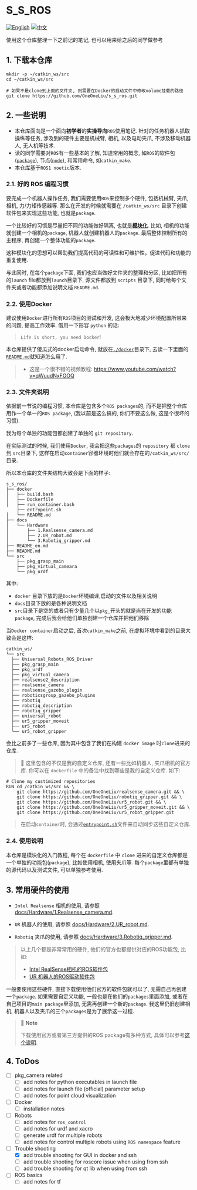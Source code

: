 # S_S_ROS

[![English](https://img.shields.io/badge/README-English-blue)](README_en.md)
[![中文](https://img.shields.io/badge/README-中文-orange)](README.md)

使用这个仓库整理一下之前记的笔记, 也可以用来给之后的同学做参考

## 1. 下载本仓库
```bash{.line-numbers}
mkdir -p ~/catkin_ws/src
cd ~/catkin_ws/src

# 如果不是clone到上面的文件夹, 则需要在Docker的启动文件中修改volume挂载的路径
git clone https://github.com/OneOneLiu/s_s_ros.git
```

## 2. 一些说明

- 本仓库面向是一个面向**初学者**的**实操导向**`ROS`使用笔记. 针对的任务机器人抓取操纵等任务, 涉及到的硬件主要是机械臂, 相机, 以及电动夹爪, 不涉及移动机器人, 无人机等技术.
- 读的同学需要对`ROS`有一些基本的了解, 知道常用的概念, 如`ROS`的软件包([`package`](https://wiki.ros.org/Packages)), 节点([`node`](https://wiki.ros.org/ROS/Tutorials/UnderstandingNodes)), 和常用命令, 如`catkin_make`.
- 本仓库基于`ROS1 noetic`版本.

### 2.1. 好的 ROS 编程习惯
要完成一个机器人操作任务, 我们需要使用`ROS`来控制多个硬件, 包括机械臂, 夹爪, 相机, 力/力矩传感器等. 那么在开发的时候就需要在 `/catkin_ws/src` 目录下创建软件包来实现这些功能, 也就是`package`. 

一个比较好的习惯是尽量把不同的功能做好隔离, 也就是[**模块化**](https://answers.ros.org/question/364674/how-to-properly-structure-a-ros-package/). 比如, 相机的功能就创建一个相机的`package`, 机器人就创建机器人的`package`. 最后整体控制所有的主程序, 再创建一个整体功能的`package`.

这种模块化的思想可以帮助我们提高代码的可读性和可维护性，促进代码和功能的重复使用.

与此同时, 在每个`package`下面, 我们也应当做好文件夹的整理和分区, 比如把所有的`launch` file都放到`launch`目录下, 源文件都放到 `scripts` 目录下, 同时给每个文件夹或者功能都添加说明文档 `README.md`. 

### 2.2. 使用Docker
建议使用`Docker`进行所有`ROS`项目的测试和开发, 这会极大地减少环境配置所带来的问题, 提高工作效率. 借用一下形容 `python` 的话:
> `Life is short, you need Docker`!

本仓库提供了傻瓜式的docker启动命令, 就放在[`./docker`](docker)目录下, 去读一下里面的[`README.md`](docker/README.md)就知道怎么用了.

> - 这是一个很不错的视频教程: https://www.youtube.com/watch?v=qWuudNxFGOQ

### 2.3. 文件夹说明

依据前一节说的编程习惯, 本仓库是包含多个`ROS packages`的, 而不是把整个仓库用作一个单一的`ROS package`, (我以前是这么搞的, 你们不要这么做, 这是个很坏的习惯). 

我为每个单独的功能包都创建了单独的 `git repository`.

在实际测试的时候, 我们使用`Docker`, 我会把这些`packages`的 `repository` 都 `clone` 到 `src`目录下, 这样在启动`container`容器环境时他们就会存在的`/catkin_ws/src/`目录.

所以本仓库的文件夹结构大致会是下面的样子:
```bash{.line-numbers}
s_s_ros/
├── docker
│   ├── build.bash
│   ├── Dockerfile
│   ├── run_container.bash
    ├── entrypoint.sh
│   └── README.md
├── docs
│   └── Hardware
│       ├── 1.Realsense_camera.md
│       ├── 2.UR_robot.md
│       └── 3.Robotiq_gripper.md
├── README_en.md
├── README.md
└── src
    ├── pkg_grasp_main
    ├── pkg_virtual_cameara
    └── pkg_urdf
```
其中:
- `docker` 目录下放的是`Docker`环境编译,启动的文件以及相关说明
- `docs`目录下放的是各种说明文档
- `src`目录下是空的或者只有少量几个以`pkg_`开头的就是尚在开发的功能`package`, 完成后我会给他们单独创建一个仓库并把他们移除 

当`Docker container`启动之后, 首次`catkin_make`之前, 在虚拟环境中看到的目录大致会是这样:
```bash{.line-numbers}
catkin_ws/
└── src
  ├── Universal_Robots_ROS_Driver
  ├── pkg_grasp_main
  ├── pkg_urdf
  ├── pkg_virtual_camera
  ├── realsense2_description
  ├── realsense_camera
  ├── realsense_gazebo_plugin
  ├── roboticsgroup_gazebo_plugins
  ├── robotiq
  ├── robotiq_description
  ├── robotiq_gripper
  ├── universal_robot
  ├── ur5_gripper_moveit
  ├── ur5_robot
  └── ur5_robot_gripper
```
会比之前多了一些仓库, 因为其中包含了我们在构建 `docker image` 时`clone`进来的仓库.

> :memo: 
> 这里包含的不仅是我的自定义仓库, 还有一些比如机器人, 夹爪相机的官方库. 你可以在 `dockerfile` 中的备注中找到哪些是我的自定义仓库. 如下:
```bash{.line-numbers}
# Clone my custimized repositories
RUN cd /catkin_ws/src && \
    git clone https://github.com/OneOneLiu/realsense_camera.git && \
    git clone https://github.com/OneOneLiu/robotiq_gripper.git && \
    git clone https://github.com/OneOneLiu/ur5_robot.git && \
    git clone https://github.com/OneOneLiu/ur5_gripper_moveit.git && \
    git clone https://github.com/OneOneLiu/ur5_robot_gripper.git
```
> 在启动`container`时, 会通过[`entrypoint.sh`](docker/entrypoint.sh)文件来自动同步这些自定义仓库.

### 2.4. 使用说明
本仓库是模块化的入门教程, 每个在 `dockerfile` 中 `clone` 进来的自定义仓库都是一个单独的功能包(`package`), 比如使用相机, 使用夹爪等. 每个`package`里都有单独的源代码以及测试文件, 可以单独参考使用.

## 3. 常用硬件的使用

- `Intel Realsense` 相机的使用, 请参照 [docs/Hardware/1.Realsense_camera.md](docs/Hardware/1.Realsense_camera.md).

- `UR` 机器人的使用, 请参照 [docs/Hardware/2.UR_robot.md](docs/Hardware/2.UR_robot.md).

- `Robotiq` 夹爪的使用, 请参照 [docs/Hardware/3.Robotiq_gripper.md](docs/Hardware/3.Robotiq_gripper.md).

> 以上几个都是非常常用的硬件, 他们的官方也都提供对应的ROS功能包, 比如:
> - [Intel RealSense相机的ROS软件包](https://github.com/IntelRealSense/realsense-ros)
> - [UR 机器人的ROS驱动软件包](https://github.com/UniversalRobots/Universal_Robots_ROS_Driver)

一般要使用这些硬件, 直接下载使用他们官方的软件包就可以了, 无需自己再创建一个`package`. 如果需要自定义功能, 一般也是在他们的`packages`里面添加, 或者在自己项目的`main package`里添加, 无需再创建一个新的`package`. 我这里仍旧创建相机, 机器人以及夹爪的三个`packages`是为了展示这一过程.

> :memo: **Note**
>
> 下载使用官方或者第三方提供的ROS package有多种方式, 具体可以参考[这个说明](docs/ROS_basics/install_ros_packages.md).

## 4. ToDos
- [ ] pkg_camera related
  - [ ] add notes for python executables in launch file
  - [ ] add notes for launch file (official) parameter setup
  - [ ] add notes for point cloud visualization
- [ ] Docker
  - [ ] installation notes
- [ ] Robots
  - [ ] add notes for `ros_control`
  - [ ] add notes for urdf and xacro
  - [ ] generate urdf for multiple robots
  - [ ] add notes for control multiple robots using `ROS namespace` feature
- [ ] Trouble shooting
  - [x] add trouble shooting for GUI in docker and ssh
  - [ ] add trouble shooting for roscore issue when using from ssh
  - [ ] add trouble shooting for qt lib when using from ssh
- [ ] ROS basics
  - [ ] add notes for tf